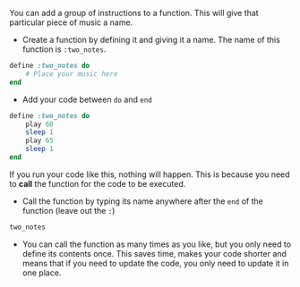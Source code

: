 You can add a group of instructions to a function. This will give that particular piece of music a name.

+ Create a function by defining it and giving it a name. The name of this function is `:two_notes`.

```ruby
define :two_notes do
    # Place your music here
end
```

+ Add your code between `do` and `end`

```ruby
define :two_notes do
    play 60
    sleep 1
    play 65
    sleep 1
end
```

If you run your code like this, nothing will happen. This is because you need to **call** the function for the code to be executed.

+ Call the function by typing its name anywhere after the `end` of the function (leave out the `:`)

```ruby
two_notes
```

+ You can call the function as many times as you like, but you only need to define its contents once. This saves time, makes your code shorter and means that if you need to update the code, you only need to update it in one place.
